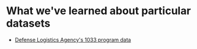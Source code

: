 What we've learned about particular datasets
============================================

* [Defense Logistics Agency's 1033 program data](https://github.com/SCPR/kpcc-data-team/blob/master/guides/primer-on-defense-logistics-agencys-1033-program-data.md)